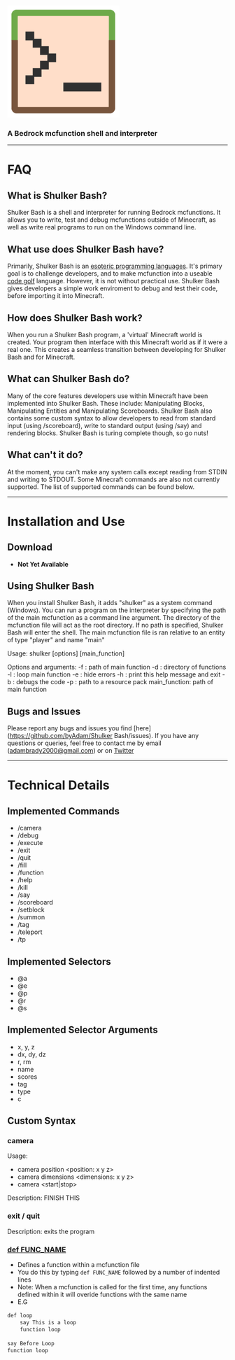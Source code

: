 ![Logo](icon.png "Logo")
### A Bedrock mcfunction shell and interpreter

***
# FAQ
## What is Shulker Bash?
Shulker Bash is a shell and interpreter for running Bedrock mcfunctions. It allows you to write, test and debug mcfunctions outside of Minecraft, as well as write real programs to run on the Windows command line.

## What use does Shulker Bash have?
Primarily, Shulker Bash is an [esoteric programming languages](https://en.wikipedia.org/wiki/Esoteric_programming_language). It's primary goal is to challenge developers, and to make mcfunction into a useable [code golf](https://en.wikipedia.org/wiki/Code_golf) language. However, it is not without practical use. Shulker Bash gives developers a simple work enviroment to debug and test their code, before importing it into Minecraft.

## How does Shulker Bash work?
When you run a Shulker Bash program, a 'virtual' Minecraft world is created. Your program then interface with this Minecraft world as if it were a real one. This creates a seamless transition between developing for Shulker Bash and for Minecraft.

## What can Shulker Bash do?
Many of the core features developers use within Minecraft have been implemented into Shulker Bash. These include: Manipulating Blocks, Manipulating Entities and Manipulating Scoreboards. Shulker Bash also contains some custom syntax to allow developers to read from standard input (using /scoreboard), write to standard output (using /say) and rendering blocks. Shulker Bash is turing complete though, so go nuts!

## What can't it do?
At the moment, you can't make any system calls except reading from STDIN and writing to STDOUT. Some Minecraft commands are also not currently supported. The list of supported commands can be found below.

***
# Installation and Use
## Download 
- **Not Yet Available**

## Using Shulker Bash
When you install Shulker Bash, it adds "shulker" as a system command (Windows).
You can run a program on the interpreter by specifying the path of the main mcfunction as a command line argument. The directory of the mcfunction file will act as the root directory. If no path is specified, Shulker Bash will enter the shell.
The main mcfunction file is ran relative to an entity of type "player" and name "main" 

Usage: shulker [options] [main_function]

Options and arguments:
  -f  : path of main function
  -d  : directory of functions
  -l  : loop main function
  -e  : hide errors
  -h  : print this help message and exit
  -b  : debugs the code
  -p  : path to a resource pack
  main_function: path of main function
 
## Bugs and Issues
Please report any bugs and issues you find [here](https://github.com/byAdam/Shulker Bash/issues). If you have any questions or queries, feel free to contact me by email (adambrady2000@gmail.com) or on [Twitter](https://twitter.com/byAdam_Net)
***
# Technical Details
## Implemented Commands
 - /camera
 - /debug
 - /execute
 - /exit
 - /quit
 - /fill
 - /function
 - /help
 - /kill
 - /say
 - /scoreboard
 - /setblock
 - /summon
 - /tag
 - /teleport
 - /tp

## Implemented Selectors
- @a
- @e
- @p
- @r
- @s

## Implemented Selector Arguments
 - x, y, z
 - dx, dy, dz
 - r, rm
 - name
 - scores
 - tag
 - type
 - c

## Custom Syntax

### camera
Usage:
- camera position <position: x y z>
- camera dimensions <dimensions: x y z>
- camera <start|stop>

Description: FINISH THIS

### exit / quit
Description: exits the program

### [def FUNC_NAME](#defining-function)
- Defines a function within a mcfunction file
- You do this by typing `def FUNC_NAME` followed by a number of indented lines
- Note: When a mcfunction is called for the first time, any functions defined within it will overide functions with the same name
- E.G
```
def loop
    say This is a loop
    function loop

say Before Loop
function loop
```

